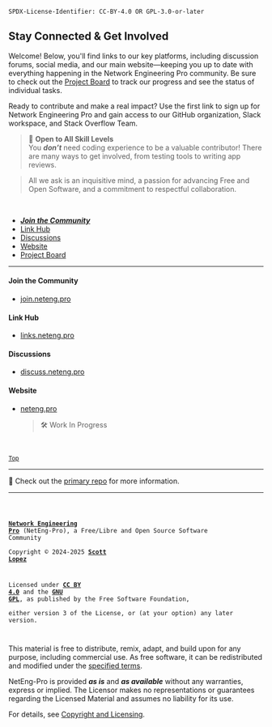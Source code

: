 <!-- SPDX-License-Identifier: CC-BY-4.0 OR GPL-3.0-or-later -->

<!--
Network Engineering Pro (NetEng-Pro), a Free/Libre and Open Source Community
Copyright © 2024-2025 Scott Lopez

---

I. Creative Commons Attribution 4.0 International

Network Engineering Pro (the "Licensed Material") is licensed under Creative Commons Attribution 4.0 International ("CC BY 4.0").
To view a copy of this license, visit https://creativecommons.org/licenses/by/4.0/.

Per the terms of the License, you are free to distribute, remix, adapt, and build upon the Licensed Material for any purpose, even commercially.
You must give appropriate credit, provide a link to the License, and indicate if changes were made.

The Licensor offers the Licensed Material as-is and as-available, and makes no representations or warranties of any kind concerning the Licensed Material, whether express, implied, statutory, or other. This includes, without limitation, warranties of title, merchantability, fitness for a particular purpose, non-infringement, absence of latent or other defects, accuracy, or the presence or absence of errors, whether or not known or discoverable.

Permissions beyond the scope of this License—or instead of those permitted by this License—may be available as further defined within this document.

  SPDX Reference: https://spdx.org/licenses/CC-BY-4.0.html
  Canonical URL: https://creativecommons.org/licenses/by/4.0/

---

II. GNU General Public License

Network Engineering Pro is free software: you can redistribute it and/or modify it under the terms of the GNU General Public License ("GNU GPL") as published by the Free Software Foundation, either version 3 of the License, or (at your option) any later version.

This material is distributed in the hope that it will be useful, but WITHOUT ANY WARRANTY; without even the implied warranty of MERCHANTABILITY or
FITNESS FOR A PARTICULAR PURPOSE.

See the GNU General Public License for more details.

  SPDX Reference: https://spdx.org/licenses/GPL-3.0-or-later.html
  Canonical URL: https://www.gnu.org/licenses/gpl-3.0.html

---

Author: Scott Lopez
Email: <website@neteng.pro>
Web: <https://bio.neteng.pro>
-->

`SPDX-License-Identifier: CC-BY-4.0 OR GPL-3.0-or-later`

## <a id="top">Stay Connected & Get Involved</a>

Welcome! Below, you'll find links to our key platforms, including discussion forums, social media, and our main website—keeping you up to date with everything happening in the Network Engineering Pro community. Be sure to check out the [Project Board](https://github.com/orgs/NetEng-Pro/projects/3?pane=info) to track our progress and see the status of individual tasks.

Ready to contribute and make a real impact? Use the first link to sign up for Network Engineering Pro and gain access to our GitHub organization, Slack workspace, and Stack Overflow Team.

> 🌟 **Open to All Skill Levels**  
> You **_don’t_** need coding experience to be a valuable contributor! There are many ways to get involved, from testing tools to writing app reviews.  

> All we ask is an inquisitive mind, a passion for advancing Free and Open Software, and a commitment to respectful collaboration.

&nbsp;

- **_[Join the Community](#join)_**
- [Link Hub](#links)
- [Discussions](#discuss)
- [Website](#website)
- [Project Board](https://github.com/orgs/NetEng-Pro/projects/3?pane=info)

---

#### <a id="join">Join the Community</a>

- [join.neteng.pro](https://join.neteng.pro)


#### <a id="links">Link Hub</a>

- [links.neteng.pro](https://links.neteng.pro)

#### <a id="discuss">Discussions</a>

- [discuss.neteng.pro](https://discuss.neteng.pro)

#### <a id="website">Website</a>

- [neteng.pro](https://neteng.pro)

  > 🛠️ Work In Progress

&nbsp;

<sub>[Top](#top)</sub>

----------------------- ------------------------------------
📌                     Check out the [primary repo](https://github.com/NetEng-Pro/neteng-pro.github.io) for more information.

----------------------------------------------------------------
<code style="height: 50vh; width: 100%; background: transparent; border: none; border-radius: 0; resize: none; outline: none;">

**[Network Engineering Pro](https://neteng.pro/)** (NetEng-Pro), a Free/Libre and Open Source Software Community  
Copyright &copy; 2024-2025 **[Scott Lopez](https://bio.neteng.pro)**

Licensed under **[CC BY 4.0](https://creativecommons.org/licenses/by/4.0/)** and the **[GNU GPL](https://spdx.org/licenses/GPL-3.0-or-later.html)**, as published by the Free Software Foundation,  
either version 3 of the License, or (at your option) any later version.

</code>

This material is free to distribute, remix, adapt, and build upon for any purpose, including commercial use. As free software, it can be redistributed and
modified under the [specified terms](https://github.com/NetEng-Pro/dev-neteng-pro/blob/master/LICENSE.md#gnu-gpl).

NetEng-Pro is provided **_as is_** and **_as available_** without any warranties, express or implied. The Licensor makes no representations or guarantees regarding the Licensed Material and assumes no liability for its use.

For details, see [Copyright and Licensing](https://github.com/NetEng-Pro/dev-neteng-pro/blob/master/LICENSE.md).
